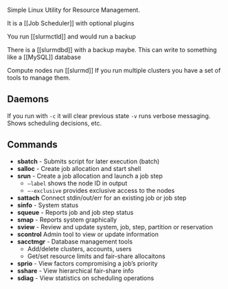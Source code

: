 Simple Linux Utility for Resource Management.

It is a [[Job Scheduler]] with optional plugins


You run [[slurmctld]] and would run a backup

There is a [[slurmdbd]] with a backup maybe. This can write to something like a [[MySQL]] database 

Compute nodes run [[slurmd]]
If you run multiple clusters you have a set of tools to manage them.
## Daemons
If you run with `-c` it will clear previous state
`-v` runs verbose messaging. Shows scheduling decisions, etc.

## Commands
- **sbatch** - Submits script for later execution (batch)
- **salloc** - Create job allocation and start shell
- **srun** - Create a job allocation and launch a job step
	- `—label` shows the node ID in output
	- `—-exclusive` provides exclusive access to the nodes
- **sattach** Connect stdin/out/err for an existing job or job step
- **sinfo** - System status
- **squeue** - Reports job and job step status
- **smap** - Reports system graphically
- **sview** - Review and update system, job, step, partition or reservation
- **scontrol** Admin tool to view or update information
- **sacctmgr** - Database management tools
	- Add/delete clusters, accounts, users
	- Get/set resource limits  and fair-share allocaitons
- **sprio** - View factors compromising a job’s priority
- **sshare** - View hierarchical fair-share info
- **sdiag** - View statistics on scheduling operations

